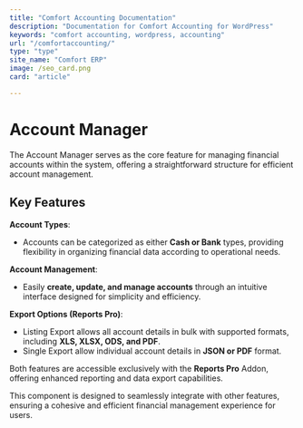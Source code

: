 ```yaml
---
title: "Comfort Accounting Documentation"
description: "Documentation for Comfort Accounting for WordPress"
keywords: "comfort accounting, wordpress, accounting"
url: "/comfortaccounting/"
type: "type"
site_name: "Comfort ERP"
image: /seo_card.png
card: "article"

---
```


# Account Manager

The Account Manager serves as the core feature for managing financial accounts within the system, offering a straightforward structure for efficient account management.

## Key Features ##

**Account Types**:
+ Accounts can be categorized as either **Cash or Bank** types, providing flexibility in organizing financial data according to operational needs.

**Account Management**:
+ Easily **create, update, and manage accounts** through an intuitive interface designed for simplicity and efficiency.

**Export Options (Reports Pro)**:
+ Listing Export allows all account details in bulk with supported formats, including **XLS, XLSX, ODS, and PDF**.
+ Single Export allow individual account details in **JSON or PDF** format.

Both features are accessible exclusively with the **Reports Pro** Addon, offering enhanced reporting and data export capabilities.

This component is designed to seamlessly integrate with other features, ensuring a cohesive and efficient financial management experience for users.